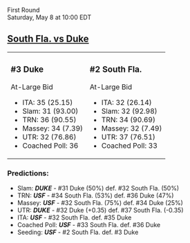First Round  
Saturday, May 8 at 10:00 EDT
## [South Fla. vs Duke](https://www.ncaa.com/game/5833371) 

<table><tr><td>  

### #3 Duke  

At-Large Bid  
- ITA: 35 (25.15)  
- Slam: 31 (93.00)  
- TRN: 36 (90.55)  
- Massey: 34 (7.39)  
- UTR: 32 (76.86)  
- Coached Poll: 36  

</td><td>  

### #2 South Fla.  

At-Large Bid  
- ITA: 32 (26.14)  
- Slam: 32 (92.98)  
- TRN: 34 (90.69)  
- Massey: 32 (7.49)  
- UTR: 37 (76.51)  
- Coached Poll: 33  

</td></tr></table>  

 ### Predictions:  
- Slam: ***DUKE*** - #31 Duke (50%) def. #32 South Fla. (50%)  
- TRN: ***USF*** - #34 South Fla. (53%) def. #36 Duke (47%)  
- Massey: ***USF*** - #32 South Fla. (75%) def. #34 Duke (25%)  
- UTR: ***DUKE*** - #32 Duke (+0.35) def. #37 South Fla. (-0.35)  
- ITA: ***USF*** - #32 South Fla. def. #35 Duke  
- Coached Poll: ***USF*** - #33 South Fla. def. #36 Duke  
- Seeding: ***USF*** - #2 South Fla. def. #3 Duke  